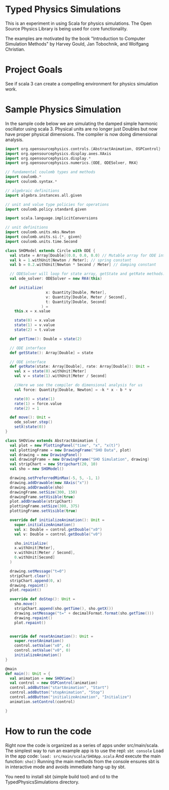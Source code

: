 # Typed Physics Simulations
This is an experiment in using Scala for physics simulations.  The Open Source Physics Library is being
used for core functionality.

The examples are motivated by the book "Introduction to Computer Simulation Methods" by Harvey Gould, Jan Tobochnik, and Wolfgang Christian.

# Project Goals

See if scala 3 can create a compelling environment for physics simulation work.


# Sample Physics Simulation

In the sample code below we are simulating the damped simple harmonic oscillator using scala 3.  Physical units are
no longer just Doubles but now have proper physical dimensions.  The compiler is now
doing dimensional analysis.

```scala
import org.opensourcephysics.controls.{AbstractAnimation, OSPControl}
import org.opensourcephysics.display.axes.XAxis
import org.opensourcephysics.display.*
import org.opensourcephysics.numerics.{ODE, ODESolver, RK4}

// fundamental coulomb types and methods
import coulomb.*
import coulomb.syntax.*

// algebraic definitions
import algebra.instances.all.given

// unit and value type policies for operations
import coulomb.policy.standard.given

import scala.language.implicitConversions

// unit definitions
import coulomb.units.mks.Newton
import coulomb.units.si.{*, given}
import coulomb.units.time.Second

class SHOModel extends Circle with ODE {
  val state = Array[Double](0.0, 0.0, 0.0) // Mutable array for ODE interface
  val k = 1.withUnit[Newton / Meter]; // spring constant
  val b = 0.2.withUnit[Newton * Second / Meter] // damping constant

  // ODESolver will loop for state array, getState and getRate methods.
  val ode_solver: ODESolver = new RK4(this)

  def initialize(
                  x: Quantity[Double, Meter],
                  v: Quantity[Double, Meter / Second],
                  t: Quantity[Double, Second]
                ) =
    this.x = x.value

    state(0) = x.value
    state(1) = v.value
    state(2) = t.value

  def getTime(): Double = state(2)

  // ODE interface
  def getState(): Array[Double] = state

  // ODE interface
  def getRate(state: Array[Double], rate: Array[Double]): Unit =
    val x = state(0).withUnit[Meter]
    val v = state(1).withUnit[Meter / Second]

    //Here we see the compiler do dimensional analysis for us
    val force: Quantity[Double, Newton] = -k * x - b * v

    rate(0) = state(1)
    rate(1) = force.value
    rate(2) = 1

  def move(): Unit =
    ode_solver.step()
    setX(state(0))
}

class SHOView extends AbstractAnimation {
  val plot = new PlottingPanel("time", "x", "x(t)")
  val plottingFrame = new DrawingFrame("SHO Data", plot)
  val drawing = new DrawingPanel()
  val drawingFrame = new DrawingFrame("SHO Simulation", drawing)
  val stripChart = new Stripchart(20, 10)
  val sho = new SHOModel()

  drawing.setPreferredMinMax(-5, 5, -1, 1)
  drawing.addDrawable(new XAxis("x"))
  drawing.addDrawable(sho)
  drawingFrame.setSize(300, 150)
  drawingFrame.setVisible(true)
  plot.addDrawable(stripChart)
  plottingFrame.setSize(300, 375)
  plottingFrame.setVisible(true)

  override def initializeAnimation(): Unit =
    super.initializeAnimation()
    val x: Double = control.getDouble("x0")
    val v: Double = control.getDouble("v0")

    sho.initialize(
    x.withUnit[Meter],
    v.withUnit[Meter / Second],
    0.withUnit[Second]
  )

  drawing.setMessage("t=0")
  stripChart.clear()
  stripChart.append(0, x)
  drawing.repaint()
  plot.repaint()

  override def doStep(): Unit =
    sho.move()
    stripChart.append(sho.getTime(), sho.getX())
    drawing.setMessage("t=" + decimalFormat.format(sho.getTime()))
    drawing.repaint()
    plot.repaint()


  override def resetAnimation(): Unit =
    super.resetAnimation()
    control.setValue("x0", 4)
    control.setValue("v0", 0)
    initializeAnimation()
}

@main
def main(): Unit = {
  val animation = new SHOView()
  val control = new OSPControl(animation)
  control.addButton("startAnimation", "Start")
  control.addButton("stopAnimation", "Stop")
  control.addButton("initializeAnimation", "Initialize")
  animation.setControl(control)

}
```

# How to run the code

Right now the code is organized as a series of apps under src/main/scala.  The simplest way to
run an example app is to use the repl:
`sbt console`
Load in the app code:
`load: src/main/scala/SHOApp.scala`
And execute the main function:
`sho()`
Running the main methods from the console ensures sbt is in interactive mode and avoids
immediate hang-up by sbt.

You need to install sbt (simple build tool) and cd to the TypedPhysicsSimulations directory.
